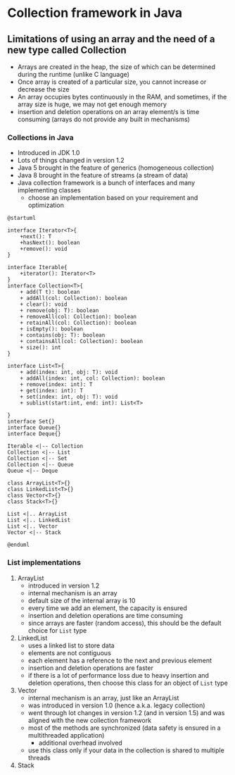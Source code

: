 # Collection framework in Java

## Limitations of using an array and the need of a new type called Collection

- Arrays are created in the heap, the size of which can be determined during the runtime (unlike C language)
- Once array is created of a particular size, you cannot increase or decrease the size
- An array occupies bytes continuously in the RAM, and sometimes, if the array size is huge, we may not get enough memory
- insertion and deletion operations on an array element/s is time consuming (arrays do not provide any built in mechanisms)

### Collections in Java

- Introduced in JDK 1.0
- Lots of things changed in version 1.2
- Java 5 brought in the feature of generics (homogeneous collection)
- Java 8 brought in the feature of streams (a stream of data)
- Java collection framework is a bunch of interfaces and many implementing classes
  - choose an implementation based on your requirement and optimization

```plantuml
@startuml

interface Iterator<T>{
    +next(): T
    +hasNext(): boolean
    +remove(): void
}

interface Iterable{
    +iterator(): Iterator<T>
}
interface Collection<T>{
    + add(T t): boolean
    + addAll(col: Collection): boolean
    + clear(): void
    + remove(obj: T): boolean
    + removeAll(col: Collection): boolean
    + retainAll(col: Collection): boolean
    + isEmpty(): boolean
    + contains(obj: T): boolean
    + containsAll(col: Collection): boolean
    + size(): int
}

interface List<T>{
    + add(index: int, obj: T): void
    + addAll(index: int, col: Collection): boolean
    + remove(index: int): T
    + get(index: int): T
    + set(index: int, obj: T): void
    + sublist(start:int, end: int): List<T>

}
interface Set{}
interface Queue{}
interface Deque{}

Iterable <|-- Collection
Collection <|-- List
Collection <|-- Set
Collection <|-- Queue
Queue <|-- Deque

class ArrayList<T>{}
class LinkedList<T>{}
class Vector<T>{}
class Stack<T>{}

List <|.. ArrayList
List <|.. LinkedList
List <|.. Vector
Vector <|-- Stack

@enduml
```

### List implementations

1. ArrayList
   - introduced in version 1.2
   - internal mechanism is an array
   - default size of the internal array is 10
   - every time we add an element, the capacity is ensured
   - insertion and deletion operations are time consuming
   - since arrays are faster (random access), this should be the default choice for `List` type
1. LinkedList
   - uses a linked list to store data
   - elements are not contiguous
   - each element has a reference to the next and previous element
   - insertion and deletion operations are faster
   - if there is a lot of performance loss due to heavy insertion and deletion operations, then choose this class for an object of `List` type
1. Vector
   - internal mechanism is an array, just like an ArrayList
   - was introduced in version 1.0 (hence a.k.a. legacy collection)
   - went through lot changes in version 1.2 (and in version 1.5) and was aligned with the new collection framework
   - most of the methods are synchronized (data safety is ensured in a multithreaded application)
     - additional overhead involved
   - use this class only if your data in the collection is shared to multiple threads
1. Stack
